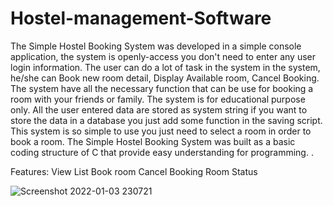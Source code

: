 # Hostel-management-Software
The Simple Hostel Booking System was developed in a simple console application, the system is openly-access you don't need to enter any user login information. The user can do a lot of task in the system in the system, he/she can Book new room detail, Display Available room, Cancel Booking. The system have all the necessary function that can be use for booking a room with your friends or family. The system is for educational purpose only. All the user entered data are stored as system string if you want to store the data in a database you just add some function in the saving script. This system is so simple to use you just need to select a room in order to book a room. The Simple Hostel Booking System was built as a basic coding structure of C that provide easy understanding for programming. .


Features:
View  List
Book room
Cancel Booking
Room Status

![Screenshot 2022-01-03 230721](https://user-images.githubusercontent.com/83346362/147961680-7168971b-9a02-4faa-b20b-158e399d0017.png)
